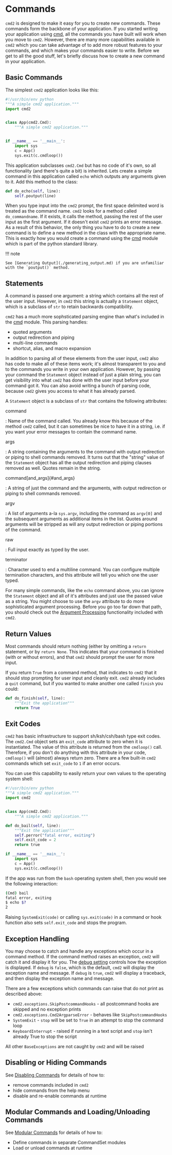# Commands

`cmd2` is designed to make it easy for you to create new commands. These commands form the backbone
of your application. If you started writing your application using
[cmd](https://docs.python.org/3/library/cmd.html), all the commands you have built will work when
you move to `cmd2`. However, there are many more capabilities available in `cmd2` which you can take
advantage of to add more robust features to your commands, and which makes your commands easier to
write. Before we get to all the good stuff, let's briefly discuss how to create a new command in
your application.

## Basic Commands

The simplest `cmd2` application looks like this:

```py
#!/usr/bin/env python
"""A simple cmd2 application."""
import cmd2


class App(cmd2.Cmd):
    """A simple cmd2 application."""


if __name__ == '__main__':
    import sys
    c = App()
    sys.exit(c.cmdloop())
```

This application subclasses `cmd2.Cmd` but has no code of it's own, so all functionality (and
there's quite a bit) is inherited. Lets create a simple command in this application called `echo`
which outputs any arguments given to it. Add this method to the class:

```py
def do_echo(self, line):
    self.poutput(line)
```

When you type input into the `cmd2` prompt, the first space delimited word is treated as the command
name. `cmd2` looks for a method called `do_commandname`. If it exists, it calls the method, passing
the rest of the user input as the first argument. If it doesn't exist `cmd2` prints an error
message. As a result of this behavior, the only thing you have to do to create a new command is to
define a new method in the class with the appropriate name. This is exactly how you would create a
command using the [cmd](https://docs.python.org/3/library/cmd.html) module which is part of the
python standard library.

!!! note

    See [Generating Output](./generating_output.md) if you are unfamiliar with the `poutput()` method.

## Statements

A command is passed one argument: a string which contains all the rest of the user input. However,
in `cmd2` this string is actually a `Statement` object, which is a subclass of `str` to retain
backwards compatibility.

`cmd2` has a much more sophsticated parsing engine than what's included in the
[cmd](https://docs.python.org/3/library/cmd.html) module. This parsing handles:

- quoted arguments
- output redirection and piping
- multi-line commands
- shortcut, alias, and macro expansion

In addition to parsing all of these elements from the user input, `cmd2` also has code to make all
of these items work; it's almost transparent to you and to the commands you write in your own
application. However, by passing your command the `Statement` object instead of just a plain string,
you can get visibility into what `cmd2` has done with the user input before your command got it. You
can also avoid writing a bunch of parsing code, because `cmd2` gives you access to what it has
already parsed.

A `Statement` object is a subclass of `str` that contains the following attributes:

command

: Name of the command called. You already know this because of the method `cmd2` called, but it can
sometimes be nice to have it in a string, i.e. if you want your error messages to contain the
command name.

args

: A string containing the arguments to the command with output redirection or piping to shell
commands removed. It turns out that the "string" value of the `Statement` object has all the output
redirection and piping clauses removed as well. Quotes remain in the string.

command[and_args]{#and_args}

: A string of just the command and the arguments, with output redirection or piping to shell
commands removed.

argv

: A list of arguments a-la `sys.argv`, including the command as `argv[0]` and the subsequent
arguments as additional items in the list. Quotes around arguments will be stripped as will any
output redirection or piping portions of the command.

raw

: Full input exactly as typed by the user.

terminator

: Character used to end a multiline command. You can configure multiple termination characters, and
this attribute will tell you which one the user typed.

For many simple commands, like the `echo` command above, you can ignore the `Statement` object and
all of it's attributes and just use the passed value as a string. You might choose to use the `argv`
attribute to do more sophisticated argument processing. Before you go too far down that path, you
should check out the [Argument Processing](./argument_processing.md) functionality included with
`cmd2`.

## Return Values

Most commands should return nothing (either by omitting a `return` statement, or by `return None`.
This indicates that your command is finished (with or without errors), and that `cmd2` should prompt
the user for more input.

If you return `True` from a command method, that indicates to `cmd2` that it should stop prompting
for user input and cleanly exit. `cmd2` already includes a `quit` command, but if you wanted to make
another one called `finish` you could:

```py
def do_finish(self, line):
    """Exit the application"""
    return True
```

## Exit Codes

`cmd2` has basic infrastructure to support sh/ksh/csh/bash type exit codes. The `cmd2.Cmd` object
sets an `exit_code` attribute to zero when it is instantiated. The value of this attribute is
returned from the `cmdloop()` call. Therefore, if you don't do anything with this attribute in your
code, `cmdloop()` will (almost) always return zero. There are a few built-in `cmd2` commands which
set `exit_code` to `1` if an error occurs.

You can use this capability to easily return your own values to the operating system shell:

```py
#!/usr/bin/env python
"""A simple cmd2 application."""
import cmd2


class App(cmd2.Cmd):
    """A simple cmd2 application."""

def do_bail(self, line):
    """Exit the application"""
    self.perror("fatal error, exiting")
    self.exit_code = 2
    return true

if __name__ == '__main__':
    import sys
    c = App()
    sys.exit(c.cmdloop())
```

If the app was run from the `bash` operating system shell, then you would see the following
interaction:

```sh
(Cmd) bail
fatal error, exiting
$ echo $?
2
```

Raising `SystemExit(code)` or calling `sys.exit(code)` in a command or hook function also sets
`self.exit_code` and stops the program.

## Exception Handling

You may choose to catch and handle any exceptions which occur in a command method. If the command
method raises an exception, `cmd2` will catch it and display it for you. The
[debug setting](./settings.md#debug) controls how the exception is displayed. If `debug` is `false`,
which is the default, `cmd2` will display the exception name and message. If `debug` is `true`,
`cmd2` will display a traceback, and then display the exception name and message.

There are a few exceptions which commands can raise that do not print as described above:

- `cmd2.exceptions.SkipPostcommandHooks` - all postcommand hooks are skipped and no exception prints
- `cmd2.exceptions.Cmd2ArgparseError` - behaves like `SkipPostcommandHooks`
- `SystemExit` - `stop` will be set to `True` in an attempt to stop the command loop
- `KeyboardInterrupt` - raised if running in a text script and `stop` isn't already True to stop the
  script

All other `BaseExceptions` are not caught by `cmd2` and will be raised

## Disabling or Hiding Commands

See [Disabling Commands](./disable_commands.md) for details of how to:

- remove commands included in `cmd2`
- hide commands from the help menu
- disable and re-enable commands at runtime

## Modular Commands and Loading/Unloading Commands

See [Modular Commands](./modular_commands.md) for details of how to:

- Define commands in separate CommandSet modules
- Load or unload commands at runtime
